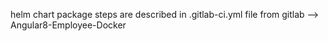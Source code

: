 helm chart package
steps are described in .gitlab-ci.yml file from gitlab --> Angular8-Employee-Docker
